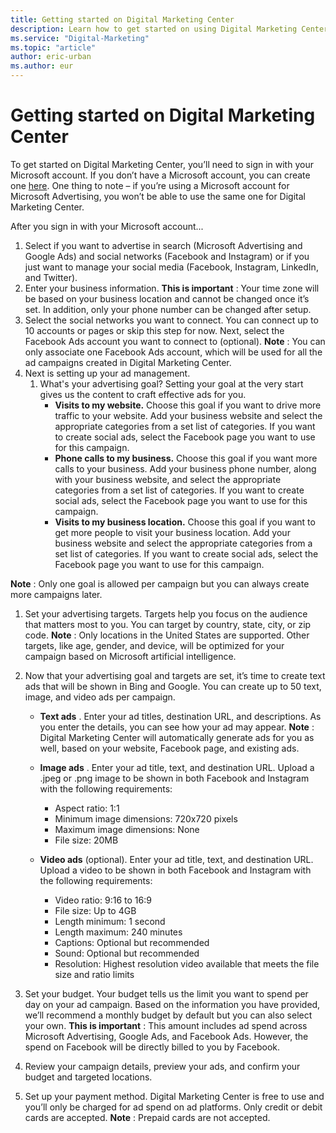 ```yaml
---
title: Getting started on Digital Marketing Center
description: Learn how to get started on using Digital Marketing Center.
ms.service: "Digital-Marketing"
ms.topic: "article"
author: eric-urban
ms.author: eur
---
```


# Getting started on Digital Marketing Center

To get started on Digital Marketing Center, you’ll need to sign in with your Microsoft account. If you don’t have a Microsoft account, you can create one [here](https://go.microsoft.com/fwlink?LinkId=238657). One thing to note – if you’re using a Microsoft account for Microsoft Advertising, you won’t be able to use the same one for Digital Marketing Center.

After you sign in with your Microsoft account...

1. Select if you want to advertise in search (Microsoft Advertising and Google Ads) and social networks (Facebook and Instagram) or if you just want to manage your social media (Facebook,  Instagram, LinkedIn, and Twitter).
1. Enter your business information. **This is important** : Your time zone will be based on your business location and cannot be changed once it’s set. In addition, only your phone number can be changed after setup.
1. Select the social networks you want to connect. You can connect up to 10 accounts or pages or skip this step for now. Next, select the Facebook Ads account you want to connect to (optional). **Note** : You can only associate one Facebook Ads account, which will be used for all the ad campaigns created in Digital Marketing Center.
1. Next is setting up your ad management.
   1. What's your advertising goal? Setting your goal at the very start gives us the content to craft effective ads for you.
      - **Visits to my website.**  Choose this goal if you want to drive more traffic to your website. Add your business website and select the appropriate categories from a set list of categories. If you want to create social ads, select the Facebook page you want to use for this campaign.
      - **Phone calls to my business.**  Choose this goal if you want more calls to your business. Add your business phone number, along with your business website, and select the appropriate categories from a set list of categories. If you want to create social ads, select the Facebook page you want to use for this campaign.
      - **Visits to my business location.**  Choose this goal if you want to get more people to visit your business location. Add your business website and select the appropriate categories from a set list of categories. If you want to create social ads, select the Facebook page you want to use for this campaign.

**Note** : Only one goal is allowed per campaign but you can always create more campaigns later.

   1. Set your advertising targets. Targets help you focus on the audience that matters most to you. You can target by country, state, city, or zip code. **Note** : Only locations in the United States are supported. 			 			Other targets, like age, gender, and device, will be optimized for your campaign based on Microsoft artificial intelligence.

1. Now that your advertising goal and targets are set, it’s time to create text ads that will be shown in Bing and Google. You can create up to 50 text, image, and video ads per campaign.
   - **Text ads** . Enter your ad titles, destination URL, and descriptions. As you enter the details, you can see how your ad may appear. 			 			**Note** : Digital Marketing Center will automatically generate ads for you as well, based on your website, Facebook page, and existing ads.
   - **Image ads** . Enter your ad title, text, and destination URL. Upload a .jpeg or .png image to be shown in both Facebook and Instagram with the following requirements:
      - Aspect ratio: 1:1
      - Minimum image dimensions: 720x720 pixels
      - Maximum image dimensions: None
      - File size: 20MB

   - **Video ads**  (optional). Enter your ad title, text, and destination URL. Upload a video to be shown in both Facebook and Instagram with the following requirements:
      - Video ratio: 9:16 to 16:9
      - File size: Up to 4GB
      - Length minimum: 1 second
      - Length maximum: 240 minutes
      - Captions: Optional but recommended
      - Sound: Optional but recommended
      - Resolution: Highest resolution video available that meets the file size and ratio limits

1. Set your budget. Your budget tells us the limit you want to spend per day on your ad campaign. Based on the information you have provided, we’ll recommend a monthly budget by default but you can also select your own. **This is important** : This amount includes ad spend across Microsoft Advertising, Google Ads, and Facebook Ads. However, the spend on Facebook will be directly billed to you by Facebook.
1. Review your campaign details, preview your ads, and confirm your budget and targeted locations.
1. Set up your payment method. Digital Marketing Center is free to use and you’ll only be charged for ad spend on ad platforms. Only credit or debit cards are accepted. **Note** : Prepaid cards are not accepted.


